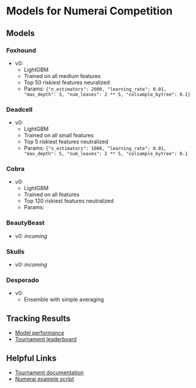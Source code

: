 # Models for Numerai Competition

## Models
### Foxhound
* v0:
  * LightGBM
  * Trained on all medium features
  * Top 50 riskiest features neuralized
  * Params: `{"n_estimators": 2000, "learning_rate": 0.01, "max_depth": 5, "num_leaves": 2 ** 5, "colsample_bytree": 0.1}`

### Deadcell
* v0:
  * LightGBM
  * Trained on all small features
  * Top 5 riskiest features neutralized
  * Params: `{"n_estimators": 1000, "learning_rate": 0.01, "max_depth": 5, "num_leaves": 2 ** 5, "colsample_bytree": 0.1`

### Cobra
* v0:
  * LightGBM
  * Trained on all features
  * Top 120 riskiest features neutralized
  * Params: 

### BeautyBeast
* v0: *incoming*

### Skulls
* v0: *incoming*

### Desperado
* v0:
  * Ensemble with simple averaging

## Tracking Results
* [Model performance](https://numer.ai/models)
* [Tournament leaderboard](https://numer.ai/tournament)

## Helpful Links
* [Tournament documentation](https://docs.numer.ai/)
* [Numerai example script](https://github.com/numerai/example-scripts)
